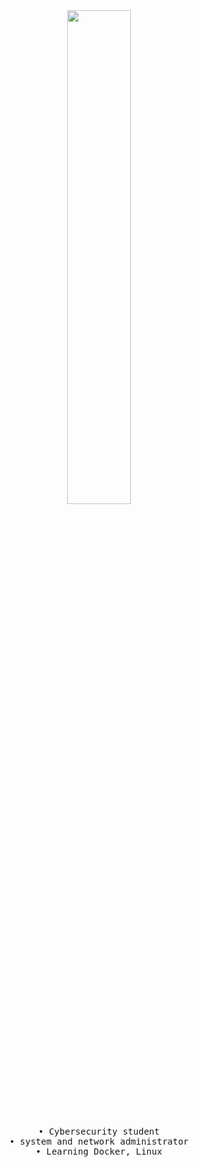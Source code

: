 <div align="center">
<img src="[https://readme-typing-svg.demolab.com/?font=Roboto+Slab&pause=1000&color=0e37eff&center=true&random=true&lines=Cybersécurity+Student+self-taught;Javascript+%26+Python+Developer;Study+C+%26+C**%20Language](https://readme-typing-svg.demolab.com/?font=Roboto+Slab&pause=1000&color=0e37eff&center=true&random=true&lines=%E2%80%A2+Cybersecurity+student;%E2%80%A2+system+and+network+administrator;%E2%80%A2+Learning+Docker%2C+Linux
)" width="45%" />
<br><br>
<pre>
• Cybersecurity student
• system and network administrator
• Learning Docker, Linux
</pre>
</div>
